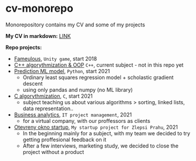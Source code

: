 # cv-monorepo
Monorepository contains my CV and some of my projects

__My CV in markdown:__ [LINK](https://dorian-strawberrypie.github.io/markdown-cv/)

__Repo projects:__
- [Fameulous](/2018_famulous-unitygame), `Unity game`, start 2018
- [C++ algorythmization & OOP](/2022_algorythmization_cpp) `C++`, current subject - not in this repo yet
- [Prediction ML model](/2021_MLmodel-pricepredict-pyt), `Python`, start 2021
  - Ordinary least squares regression model + scholastic gradient descent
  - using only pandas and numpy (no ML library)
- [C algorythmization](/2021_algorythmization-subject-c), `C`, start 2021
  - subject teaching us about various algorithms > sorting, linked lists, data representation..   
- [Business analytics](/2021_bussinessanalysis-subject), `IT project management`, 2021
  - for a virtual company, with our proffessors as clients
- [Otevreny okno startup](/2021_otevrenyokno-groupstartup), `My startup project for Zlepsi Prahu`, 2021
  - In the beginning mainly for a subject, with my team we decided to try getting proffesional feedback on it
  - After a few interviews, marketing study, we decided to close the project without a product
